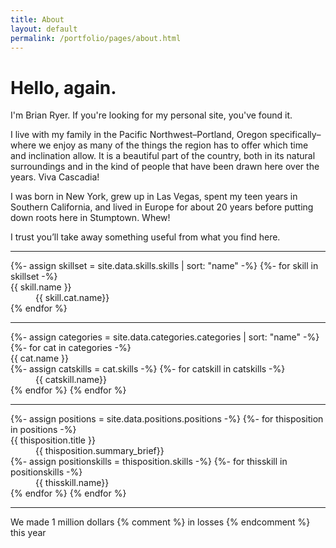 ```yaml
---
title: About
layout: default
permalink: /portfolio/pages/about.html
---
```


# Hello, again.

I'm Brian Ryer. If you're looking for my personal site, you've found it.

I live with my family in the Pacific Northwest–Portland, Oregon specifically–where we enjoy as many of the things the region has to offer which time and inclination allow. It is a beautiful part of the country, both in its natural surroundings and in the kind of people that have been drawn here over the years. Viva Cascadia!

I was born in New York, grew up in Las Vegas, spent my teen years in Southern California, and lived in Europe for about 20 years before putting down roots here in Stumptown. Whew!

I trust you’ll take away something useful from what you find here. 

---

<div>
{%- assign skillset = site.data.skills.skills | sort: "name" -%}
   {%-  for skill in skillset -%}
     <dt>{{ skill.name }}</dt>
    <dd>{{ skill.cat.name}}</dd>
   {% endfor %}  
</div>

---

<div>
{%- assign categories = site.data.categories.categories | sort: "name" -%}
   {%-  for cat in categories -%}
     <dt>{{ cat.name }}</dt>
     {%- assign catskills = cat.skills -%}
     {%-  for catskill in catskills -%}
     <dd>{{ catskill.name}}</dd>
    {% endfor %}  
   {% endfor %}  
</div>

---

<div>
{%- assign positions = site.data.positions.positions -%}
   {%- for thisposition in positions -%}
     <dt>{{ thisposition.title }}</dt>
    <dd>{{ thisposition.summary_brief}}</dd>
        {%- assign positionskills = thisposition.skills -%}
        {%- for thisskill in positionskills -%}
    <dd>{{ thisskill.name}}</dd>
        {% endfor %}  
   {% endfor %}  
</div>

---

We made 1 million dollars {% comment %} in losses {% endcomment %} this year